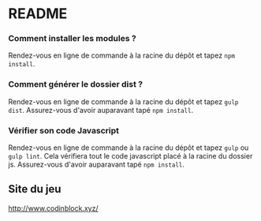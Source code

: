 # README #

### Comment installer les modules ? ###

Rendez-vous en ligne de commande à la racine du dépôt et tapez `npm install`.

### Comment générer le dossier dist ? ###

Rendez-vous en ligne de commande à la racine du dépôt et tapez `gulp dist`. Assurez-vous d'avoir auparavant tapé `npm install`.

### Vérifier son code Javascript ###

Rendez-vous en ligne de commande à la racine du dépôt et tapez `gulp` ou `gulp lint`. Cela vérifiera tout le code javascript placé à la racine du dossier js. Assurez-vous d'avoir auparavant tapé `npm install`.  

## Site du jeu ## 

http://www.codinblock.xyz/